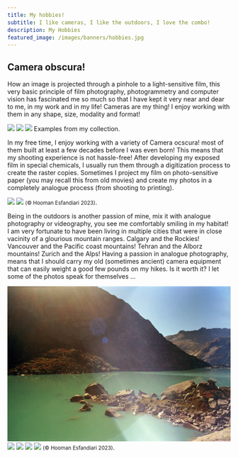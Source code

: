 ```yaml
---
title: My hobbies!
subtitle: I like cameras, I like the outdoors, I love the combo!   
description: My Hobbies  
featured_image: /images/banners/hobbies.jpg
---
```


<h2>Camera obscura!</h2>

How an image is projected through a pinhole to a light-sensitive film, this very basic principle of film photography, photogrammetry and computer vision has fascinated me so much so that I have kept it very near and dear to me, in my work and in my life! Cameras are my thing! I enjoy working with them in any shape, size, modality and format! 

<div class="gallery" data-columns="1">
	<img src="/images/hobbies/exa1.jpeg" >
    <img src="/images/hobbies/zenit.jpeg">
    <img src="/images/hobbies/nettar.jpg">
    Examples from my collection. 
</div>

In my free time, I enjoy working with a variety of Camera ocscura! most of them built at least a few decades before I was even born! This means that my shooting experience is not hassle-free! After developing my exposed film in special chemicals, I usually run them through a digitization process to create the raster copies. Sometimes I project my film on photo-sensitive paper (you may recall this from old movies) and create my photos in a completely analogue process (from shooting to printing).  

<div class="gallery" data-columns="1">
	<img src="/images/hobbies/1.jpeg">
    <img src="/images/hobbies/2.jpeg">
    <small>(© Hooman Esfandiari 2023)</small>.  
</div>

Being in the outdoors is another passion of mine, mix it with analogue photography or videography, you see me comfortably smiling in my habitat! I am very fortunate to have been living in multiple cities that were in close vacinity of a glourious mountain ranges. Calgary and the Rockies! Vancouver and the Pacific coast mountains! Tehran and the Alborz mountains! Zurich and the Alps! Having a passion in analogue photography, means that I should carry my old (sometimes ancient) camera equipment that can easily weight a good few pounds on my hikes. Is it worth it? I let some of the photos speak for themselves ... 

<div class="gallery" data-columns="1">
	<img src="/images/hobbies/out1.jpg">
    <img src="/images/hobbies/out2.jpg">
    <img src="/images/hobbies/out3.jpg">
    <img src="/images/hobbies/out4.jpg">
    <img src="/images/hobbies/out5.jpg">
    <small>(© Hooman Esfandiari 2023)</small>.  
</div>